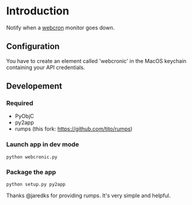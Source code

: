 # Introduction

Notify when a [webcron](https://www.webcron.org) monitor goes down.

## Configuration

You have to create an element called 'webcronic' in the MacOS keychain containing your API credentials.

## Developement

### Required

- PyObjC
- py2app
- rumps (this fork: https://github.com/tito/rumps)

### Launch app in dev mode

    python webcronic.py

### Package the app

    python setup.py py2app


Thanks @jaredks for providing rumps. It's very simple and helpful.